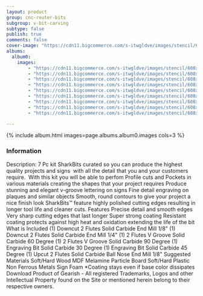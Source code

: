 ```yaml
---
layout: product
group: cnc-router-bits
subgroup: v-bit-carving
subtype: false
publish: true
comments: false
cover-image: "https://cdn11.bigcommerce.com/s-itwgldve/images/stencil/608x608/products/2631/7823/3d_sign_maker_DELUXE__cnc_bit_kit_v2_1__54331.1675310616.png?c=2"
albums:
  album0:
    images:
        - "https://cdn11.bigcommerce.com/s-itwgldve/images/stencil/608x608/products/2631/7823/3d_sign_maker_DELUXE__cnc_bit_kit_v2_1__54331.1675310616.png?c=2"
        - "https://cdn11.bigcommerce.com/s-itwgldve/images/stencil/608x608/products/2631/6367/sb-2518-ns_G_w_1__48188.1675310614.png?c=2"
        - "https://cdn11.bigcommerce.com/s-itwgldve/images/stencil/608x608/products/2631/6368/sb_2014_ns_g_w_1__29362.1675310614.png?c=2"
        - "https://cdn11.bigcommerce.com/s-itwgldve/images/stencil/608x608/products/2631/6384/SB-3060__31174.1576258071.1280.1280__42544.1675310615.jpg?c=2"
        - "https://cdn11.bigcommerce.com/s-itwgldve/images/stencil/608x608/products/2631/6385/SB-3590__41118.1576258104.1280.1280__75767.1675310615.jpg?c=2"
        - "https://cdn11.bigcommerce.com/s-itwgldve/images/stencil/608x608/products/2631/6369/sb_4000530_ns_g_w_1__11547.1675310614.png?c=2"
        - "https://cdn11.bigcommerce.com/s-itwgldve/images/stencil/608x608/products/2631/6370/sb_4502545_ns_g_w_1__86032.1675310614.png?c=2"
        - "https://cdn11.bigcommerce.com/s-itwgldve/images/stencil/608x608/products/2631/6371/sb_1518_ns_g_w_1__67696.1675310615.png?c=2"
        - "https://cdn11.bigcommerce.com/s-itwgldve/images/stencil/608x608/products/2631/6402/sharkbit_tray_1__13091.1579725188__18938.1675310615.jpg?c=2"

---
```


{% include album.html images=page.albums.album0.images cols=3 %}

### Information

Description:
 7 Pc kit SharkBits curated so you can produce the highest quality projects and signs  with all the detail that you and your customers require.   With this kit you will be able to perfom  Profile cuts and Pockets in various materials creating the shapes that your project requires Produce stunning and elegant v-groove lettering on signs Fine detail engraving on plaques and similar objects Smooth, round contours to give your project a nice finish look   SharkBits™ feature highly polished cutting edges resulting in longer tool life and cleaner cuts.  Features  Precise detail and smooth edges Very sharp cutting edges that last longer Super strong coating Resistant coating protects against high heat and oxidation extending the life of the bit  What is Included  (1) Downcut 2 Flutes Solid Carbide End Mill 1/8" (1) Downcut 2 Flutes Solid Carbide End Mill 1/4" (1) 2 Flutes V Groove Solid Carbide 60 Degree (1) 2 Flutes V Groove Solid Carbide 90 Degree (1) Engraving Bit Solid Carbide 30 Degree (1) Engraving Bit Solid Carbide 45 Degree (1) Upcut 2 Flutes Solid Carbide Ball Nose End Mill 1/8"  Suggested Materials   Soft/Hard Wood MDF Melamine Particle Board Soft/Hard Plastic Non Ferrous Metals Sign Foam   *Coating stays even if base color dissipates Download Product of Gearish - All registered Trademarks, Logos and other Intellectual Property found on the Site or mentioned herein belong to their respective owners.  

